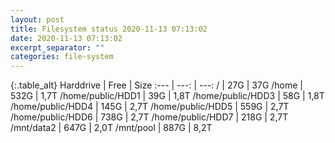 ```yaml
---
layout: post
title: Filesystem status 2020-11-13 07:13:02
date: 2020-11-13 07:13:02
excerpt_separator: ""
categories: file-system
---
```

{:.table_alt}
Harddrive | Free | Size
:--- | ---: | ---:
/ | 27G | 37G
/home | 532G | 1,7T
/home/public/HDD1 | 39G | 1,8T
/home/public/HDD3 | 58G | 1,8T
/home/public/HDD4 | 145G | 2,7T
/home/public/HDD5 | 559G | 2,7T
/home/public/HDD6 | 738G | 2,7T
/home/public/HDD7 | 218G | 2,7T
/mnt/data2 | 647G | 2,0T
/mnt/pool | 887G | 8,2T
